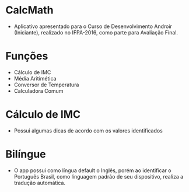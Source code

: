 # CalcMath
* Aplicativo apresentado para o Curso de Desenvolvimento Androir (Iniciante), realizado no IFPA-2016, como parte para Avaliação Final.

# Funções
* Cálculo de IMC
* Média Aritimética
* Conversor de Temperatura
* Calculadora Comum

# Cálculo de IMC
* Possui algumas dicas de acordo com os valores identificados

# Bilíngue
* O app possui como língua default o Inglês, porém ao identificar o Português Brasil, como linguagem padrão de seu dispositivo, realiza a tradução automática.

